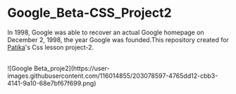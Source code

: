# Google_Beta-CSS_Project2
In 1998, Google was able to recover an actual Google homepage on December 2, 1998, the year Google was founded.This repository created for
<a href="https://www.patika.dev/tr>">Patika</a>'s Css lesson project-2.

<br>
![Google Beta_proje2](https://user-images.githubusercontent.com/116014855/203078597-4765dd12-cbb3-4141-9a10-68e7bf67f699.png)
<br>
